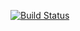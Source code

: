 [![Build Status](https://travis-ci.org/andrewJA/lab05.svg?token=8206adee32a5e679697ed369fb03e3dcc1d1b5f2?branch=master)](https://travis-ci.org/andrewJA/lab05)
